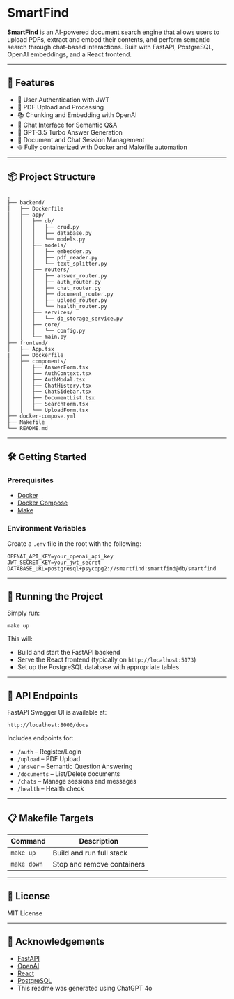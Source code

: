 # SmartFind

**SmartFind** is an AI-powered document search engine that allows users to upload PDFs, extract and embed their contents, and perform semantic search through chat-based interactions. Built with FastAPI, PostgreSQL, OpenAI embeddings, and a React frontend.

---

## 🚀 Features

- 🔐 User Authentication with JWT
- 📄 PDF Upload and Processing
- 📚 Chunking and Embedding with OpenAI
- 💬 Chat Interface for Semantic Q&A
- 🧠 GPT-3.5 Turbo Answer Generation
- 🧾 Document and Chat Session Management
- 🌐 Fully containerized with Docker and Makefile automation

---

## 📦 Project Structure

```
.
├── backend/
|   ├── Dockerfile
│   ├── app/
│   │   ├── db/
│   │   │   ├── crud.py
│   │   │   ├── database.py
│   │   │   └── models.py
│   │   ├── models/
│   │   │   ├── embedder.py
│   │   │   ├── pdf_reader.py
│   │   │   └── text_splitter.py
│   │   ├── routers/
│   │   │   ├── answer_router.py
│   │   │   ├── auth_router.py
│   │   │   ├── chat_router.py
│   │   │   ├── document_router.py
│   │   │   ├── upload_router.py
│   │   │   └── health_router.py
│   │   ├── services/
│   │   │   └── db_storage_service.py
│   │   ├── core/
│   │   │   └── config.py
│   │   └── main.py
├── frontend/
│   ├── App.tsx
|   ├── Dockerfile
│   ├── components/
│   │   ├── AnswerForm.tsx
│   │   ├── AuthContext.tsx
│   │   ├── AuthModal.tsx
│   │   ├── ChatHistory.tsx
│   │   ├── ChatSidebar.tsx
│   │   ├── DocumentList.tsx
│   │   ├── SearchForm.tsx
│   │   └── UploadForm.tsx
├── docker-compose.yml
├── Makefile
└── README.md
```

---

## 🛠️ Getting Started

### Prerequisites

- [Docker](https://www.docker.com/)
- [Docker Compose](https://docs.docker.com/compose/)
- [Make](https://www.gnu.org/software/make/)

### Environment Variables

Create a `.env` file in the root with the following:

```
OPENAI_API_KEY=your_openai_api_key
JWT_SECRET_KEY=your_jwt_secret
DATABASE_URL=postgresql+psycopg2://smartfind:smartfind@db/smartfind
```

---

## 🔧 Running the Project

Simply run:

```
make up
```

This will:

- Build and start the FastAPI backend
- Serve the React frontend (typically on `http://localhost:5173`)
- Set up the PostgreSQL database with appropriate tables

---

## 🧪 API Endpoints

FastAPI Swagger UI is available at:

```
http://localhost:8000/docs
```

Includes endpoints for:

- `/auth` – Register/Login
- `/upload` – PDF Upload
- `/answer` – Semantic Question Answering
- `/documents` – List/Delete documents
- `/chats` – Manage sessions and messages
- `/health` – Health check

---

## 📋 Makefile Targets

| Command     | Description                       |
|-------------|-----------------------------------|
| `make up`   | Build and run full stack          |
| `make down` | Stop and remove containers        |

---

## 📄 License

MIT License

---

## 🧠 Acknowledgements

- [FastAPI](https://fastapi.tiangolo.com/)
- [OpenAI](https://openai.com/)
- [React](https://reactjs.org/)
- [PostgreSQL](https://www.postgresql.org/)
- This readme was generated using ChatGPT 4o
